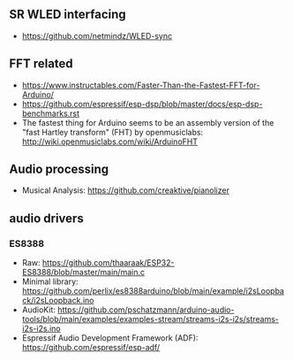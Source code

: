 ## SR WLED interfacing
* https://github.com/netmindz/WLED-sync

## FFT related

* https://www.instructables.com/Faster-Than-the-Fastest-FFT-for-Arduino/
* https://github.com/espressif/esp-dsp/blob/master/docs/esp-dsp-benchmarks.rst
* The fastest thing for Arduino seems to be an assembly version of the "fast Hartley transform" (FHT) by openmusiclabs: http://wiki.openmusiclabs.com/wiki/ArduinoFHT

## Audio processing
* Musical Analysis: https://github.com/creaktive/pianolizer

## audio drivers

### ES8388
* Raw: https://github.com/thaaraak/ESP32-ES8388/blob/master/main/main.c
* Minimal library: https://github.com/perlix/es8388arduino/blob/main/example/i2sLoopback/i2sLoopback.ino
* AudioKit: https://github.com/pschatzmann/arduino-audio-tools/blob/main/examples/examples-stream/streams-i2s-i2s/streams-i2s-i2s.ino
* Espressif Audio Development Framework (ADF): https://github.com/espressif/esp-adf/

